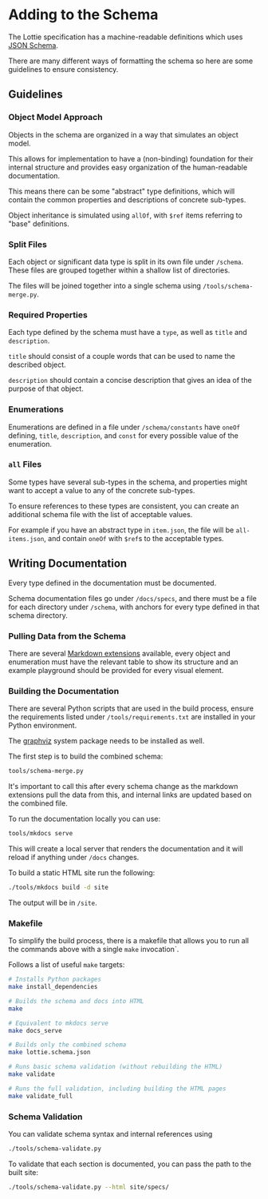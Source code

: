 # Adding to the Schema

The Lottie specification has a machine-readable definitions which uses
[JSON Schema](https://json-schema.org/).

There are many different ways of formatting the schema so here are some
guidelines to ensure consistency.

## Guidelines

### Object Model Approach

Objects in the schema are organized in a way that simulates an object model.

This allows for implementation to have a (non-binding) foundation for their
internal structure and provides easy organization of the human-readable
documentation.

This means there can be some "abstract" type definitions, which
will contain the common properties and descriptions of concrete sub-types.

Object inheritance is simulated using `allOf`, with `$ref` items referring to
"base" definitions.

### Split Files

Each object or significant data type is split in its own file under `/schema`.
These files are grouped together within a shallow list of directories.

The files will be joined together into a single schema using `/tools/schema-merge.py`.

### Required Properties

Each type defined by the schema must have a `type`, as well as `title` and `description`.

`title` should consist of a couple words that can be used to name the described object.

`description` should contain a concise description that gives an idea of the purpose of that object.

### Enumerations

Enumerations are defined in a file under `/schema/constants` have `oneOf`
defining, `title`, `description`, and `const` for every possible value
of the enumeration.

### `all` Files

Some types have several sub-types in the schema, and properties might want
to accept a value to any of the concrete sub-types.

To ensure references to these types are consistent, you can create an additional
schema file with the list of acceptable values.

For example if you have an abstract type in `item.json`, the file will be
`all-items.json`, and contain `oneOf` with `$ref`s to the acceptable types.


## Writing Documentation

Every type defined in the documentation must be documented.

Schema documentation files go under `/docs/specs`, and there must be a
file for each directory under `/schema`, with anchors for every type
defined in that schema directory.

### Pulling Data from the Schema

There are several [Markdown extensions](extensions.md) available,
every object and enumeration must have the relevant table to show its
structure and an example playground should be provided for every visual element.


### Building the Documentation

There are several Python scripts that are used in the build process,
ensure the requirements listed under `/tools/requirements.txt` are
installed in your Python environment.

The [graphviz](https://graphviz.org/download/) system package needs to be installed as well.

The first step is to build the combined schema:

```bash
tools/schema-merge.py
```

It's important to call this after every schema change as the markdown
extensions pull the data from this, and internal links are updated based
on the combined file.

To run the documentation locally you can use:

```bash
tools/mkdocs serve
```

This will create a local server that renders the documentation and it
will reload if anything under `/docs` changes.

To build a static HTML site run the following:

```bash
./tools/mkdocs build -d site
```

The output will be in `/site`.

### Makefile

To simplify the build process, there is a makefile that allows you to
run all the commands above with a single `make` invocation`.

Follows a list of useful `make` targets:

```bash
# Installs Python packages
make install_dependencies

# Builds the schema and docs into HTML
make

# Equivalent to mkdocs serve
make docs_serve

# Builds only the combined schema
make lottie.schema.json

# Runs basic schema validation (without rebuilding the HTML)
make validate

# Runs the full validation, including building the HTML pages
make validate_full
```


### Schema Validation

You can validate schema syntax and internal references using

```bash
./tools/schema-validate.py
```

To validate that each section is documented, you can pass the path
to the built site:

```bash
./tools/schema-validate.py --html site/specs/
```

